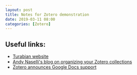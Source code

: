 ```yaml
---
layout: post
title: Notes for Zotero demonstration
date: 2019-03-11 08:00
categories: [Zotero]
---
```



## Useful links:

* [Turabian website](https://www.chicagomanualofstyle.org/turabian.html)
* [Andy Naselli's blog on organizing your Zotero collections](http://andynaselli.com/personal-theological-library/)
* [Zotero announces Google Docs support](https://www.zotero.org/blog/google-docs-integration/)